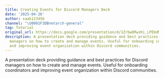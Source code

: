 ```yaml
---
title: Creating Events for Discord Managers Deck
date: '2025-04-26'
author: saak123456
channel: "\U0001F3DBnetarch-general"
tag: Tutorial
original_url: https://docs.google.com/presentation/d/1ZrbwDRwzKi_LPEbdMuWwQ5KnTunRv9je1Nw1xJeoSus/edit?slide=id.p4#slide=id.p4
description: A presentation deck providing guidance and best practices for Discord
  managers on how to create and manage events. Useful for onboarding coordinators
  and improving event organization within Discord communities.
---
```


A presentation deck providing guidance and best practices for Discord managers on how to create and manage events. Useful for onboarding coordinators and improving event organization within Discord communities.